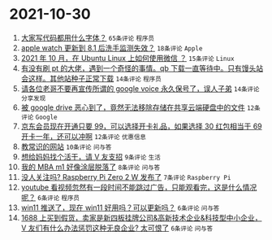 # 2021-10-30

1. [大家写代码都用什么字体？](https://www.v2ex.com/t/811677) `65条评论` `程序员`
1. [apple watch 更新到 8.1 后洗手监测失效？](https://www.v2ex.com/t/811669) `18条评论` `Apple`
1. [2021 年 10 月，在 Ubuntu Linux 上如何使用微信 ？](https://www.v2ex.com/t/811705) `15条评论` `Linux`
1. [有没有刷 pt 的大佬，遇到一个奇怪的事情。qb 下载一直等待中。只有馒头站会这样。其他站种子正常下载](https://www.v2ex.com/t/811686) `14条评论` `程序员`
1. [请各位老哥不要再宣传所谓的 google voice 永久保号了，误人子弟](https://www.v2ex.com/t/811678) `14条评论` `分享发现`
1. [被 google drive 恶心到了，竟然无法移除存储在共享云端硬盘中的文件](https://www.v2ex.com/t/811703) `12条评论` `Google`
1. [京东会员现在开通只要 99，可以选择开卡礼品，如果选择 30 红包相当于 69 开卡一年，还可以冲啊](https://www.v2ex.com/t/811702) `12条评论` `优惠信息`
1. [教常识的网站](https://www.v2ex.com/t/811670) `10条评论` `问与答`
1. [想给妈妈找个活干，请 V 友支招](https://www.v2ex.com/t/811685) `9条评论` `生活`
1. [我的 MBA m1 好像涂层脱落了](https://www.v2ex.com/t/811673) `8条评论` `问与答`
1. [没人关注吗? Raspberry Pi Zero 2 W 发布了](https://www.v2ex.com/t/811693) `7条评论` `Raspberry Pi`
1. [youtube 看视频忽然有一段时间不能跳过广告，只能观看完，这是什么情况呢？](https://www.v2ex.com/t/811683) `6条评论` `程序员`
1. [win11 推送了，现在 win11 好用吗？可以更新吗？](https://www.v2ex.com/t/811676) `6条评论` `问与答`
1. [1688 上买到假货，卖家是新四板挂牌公司&高新技术企业&科技型中小企业， V 友们有什么办法惩罚这种无良企业? 太可恨了](https://www.v2ex.com/t/811672) `6条评论` `问与答`
